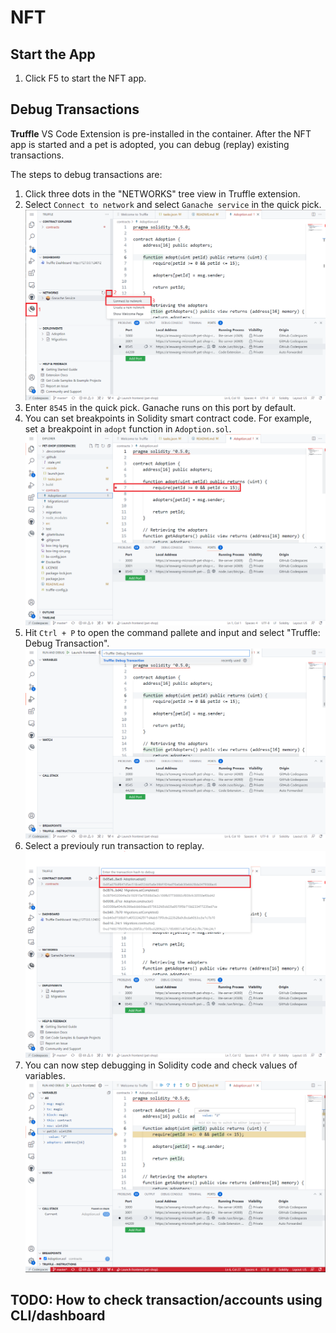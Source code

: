 # NFT

## Start the App

1. Click F5 to start the NFT app.

## Debug Transactions

**Truffle** VS Code Extension is pre-installed in the container. After the NFT app is started and a pet is adopted, you can debug (replay) existing transactions.

The steps to debug transactions are:

1. Click three dots in the "NETWORKS" tree view in Truffle extension.
1. Select `Connect to network` and select `Ganache service` in the quick pick.
![ganache.png](./docs/ganache.png)
1. Enter `8545` in the quick pick. Ganache runs on this port by default.
1. You can set breakpoints in Solidity smart contract code. For example, set a breakpoint in `adopt` function in `Adoption.sol`.
![breakpoint.png](./docs/breakpoint.png)
1. Hit `Ctrl + P` to open the command pallete and input and select "Truffle: Debug Transaction".
![command-pallete.png](./docs/command-pallete.png)
1. Select a previouly run transaction to replay.
![transaction.png](./docs/transaction.png)
1. You can now step debugging in Solidity code and check values of variables.
![debug.png](./docs/debug.png)

## TODO: How to check transaction/accounts using CLI/dashboard
